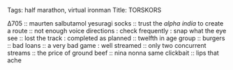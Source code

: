 Tags:  half marathon, virtual ironman
Title: TORSKORS
  
∆705 :: maurten salbutamol yesuragi socks :: trust the _alpha india_ to create a route :: not enough voice directions : check frequently : snap what the eye see :: lost the track : completed as planned :: twelfth in age group :: burgers :: bad loans :: a very bad game : well streamed :: only two concurrent streams :: the price of ground beef :: nina nonna same clickbait :: lips that ache
